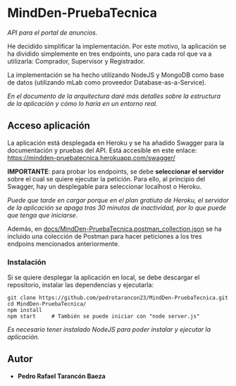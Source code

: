 # MindDen-PruebaTecnica

_API para el portal de anuncios._

He decidido simplificar la implementación. Por este motivo, la aplicación se ha dividido simplemente en tres endpoints, uno para cada rol que va a utilizarla: Comprador, Supervisor y Registrador.

La implementación se ha hecho utilizando NodeJS y MongoDB como base de datos (utilizando mLab como proveedor Database-as-a-Service).

_En el documento de la arquitectura daré más detalles sobre la estructura de la aplicación y cómo lo haría en un entorno real._


## Acceso aplicación

La aplicación está desplegada en Heroku y se ha añadido Swagger para la documentación y pruebas del API. Está accesible en este enlace:
https://mindden-pruebatecnica.herokuapp.com/swagger/

**IMPORTANTE**: para probar los endpoints, se debe **seleccionar el servidor** sobre el cual se quiere ejecutar la petición. Para ello, al principio del Swagger, hay un desplegable para seleccionar localhost o Heroku.

_Puede que tarde en cargar porque en el plan gratiuto de Heroku, el servidor de la aplicación se apaga tras 30 minutos de inactividad, por lo que puede que tenga que iniciarse._

Además, en [docs/MindDen-PruebaTecnica.postman_collection.json](https://github.com/pedrotarancon23/MindDen-PruebaTecnica/blob/master/docs/MindDen-PruebaTecnica.postman_collection.json) se ha incluido una colección de Postman para hacer peticiones a los tres endpoins mencionados anteriormente.


### Instalación

Si se quiere desplegar la aplicación en local, se debe descargar el repositorio, instalar las dependencias y ejecutarla:

```
git clone https://github.com/pedrotarancon23/MindDen-PruebaTecnica.git
cd MindDen-PruebaTecnica/
npm install
npm start     # También se puede iniciar con "node server.js"
```

_Es necesario tener instalado NodeJS para poder instalar y ejecutar la aplicación._


## Autor

* **Pedro Rafael Tarancón Baeza**
